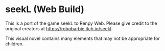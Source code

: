 # seekL (Web Build)

This is a port of the game seekL to Renpy Web. Please give credit to the original creators at https://robobarbie.itch.io/seekl.

This visual novel contains many elements that may not be appropriate for children.
